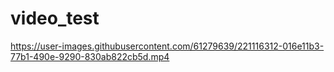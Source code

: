# video_test

https://user-images.githubusercontent.com/61279639/221116312-016e11b3-77b1-490e-9290-830ab822cb5d.mp4

